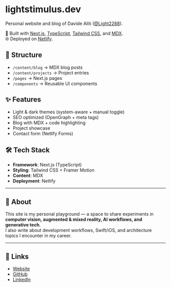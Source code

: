 # lightstimulus.dev

Personal website and blog of Davide Aliti ([@Light2288](https://github.com/Light2288)).

🚀 Built with [Next.js](https://nextjs.org/), [TypeScript](https://www.typescriptlang.org/), [Tailwind CSS](https://tailwindcss.com/), and [MDX](https://mdxjs.com/).  
🌐 Deployed on [Netlify](https://www.netlify.com/).

## 📂 Structure

- `/content/blog` → MDX blog posts
- `/content/projects` → Project entries
- `/pages` → Next.js pages
- `/components` → Reusable UI components

## ✨ Features

- Light & dark themes (system-aware + manual toggle)
- SEO optimized (OpenGraph + meta tags)
- Blog with MDX + code highlighting
- Project showcase
- Contact form (Netlify Forms)

## 🛠️ Tech Stack

- **Framework**: Next.js (TypeScript)
- **Styling**: Tailwind CSS + Framer Motion
- **Content**: MDX
- **Deployment**: Netlify

---

## 📖 About

This site is my personal playground — a space to share experiments in **computer vision, augmented & mixed reality, AI workflows, and generative tech**.  
I also write about development workflows, Swift/iOS, and architecture topics I encounter in my career.

---

## 🔗 Links

- [Website](https://lightstimulus.dev)
- [GitHub](https://github.com/Light2288)
- [LinkedIn](https://www.linkedin.com/in/YOURUSERNAME/)
